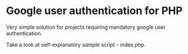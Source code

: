 # Google user authentication for PHP



Very simple solution for projects requiring mandatory google user authentication.

Take a look at self-explanatory sample script - index.php.

